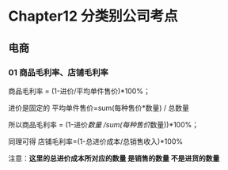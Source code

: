 # Chapter12 分类别公司考点
## 电商
### 01 商品毛利率、店铺毛利率
商品毛利率 = (1-进价/平均单件售价)*100%； 

进价是固定的 平均单件售价=sum(每种售价*数量) / 总数量  

所以商品毛利率 = (1-进价*数量 /sum(每种售价*数量))*100%；   

同理可得 店铺毛利率=(1-总进价成本/总销售收入)*100%  

注意：**这里的总进价成本所对应的数量 是销售的数量 不是进货的数量**
